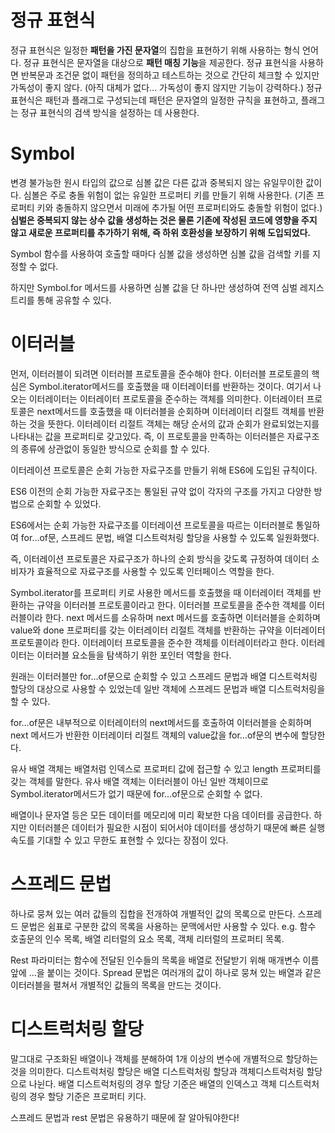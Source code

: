 # 정규 표현식

정규 표현식은 일정한 **패턴을 가진 문자열**의 집합을 표현하기 위해 사용하는 형식 언어다. 정규 표현식은 문자열을 대상으로 **패턴 매칭 기능**을 제공한다. 정규 표현식을 사용하면 반복문과 조건문 없이 패턴을 정의하고 테스트하는 것으로 간단히 체크할 수 있지만 가독성이 좋지 않다. (아직 대체가 없다… 가독성이 좋지 않지만 기능이 강력하다.) 정규 표현식은 패턴과 플래그로 구성되는데 패턴은 문자열의 일정한 규칙을 표현하고, 플래그는 정규 표현식의 검색 방식을 설정하는 데 사용한다. 

# Symbol

변경 불가능한 원시 타입의 값으로 심볼 값은 다른 값과 중복되지 않는 유일무이한 값이다. 심볼은 주로 충돌 위험이 없는 유일한 프로퍼티 키를 만들기 위해 사용한다. (기존 프로퍼티 키와 충돌하지 않으면서 미래에 추가될 어떤 프로퍼티와도 충돌할 위험이 없다.) **심벌은 중복되지 않는 상수 값을 생성하는 것은 물론 기존에 작성된 코드에 영향을 주지 않고 새로운 프로퍼티를 추가하기 위해, 즉 하위 호환성을 보장하기 위해 도입되었다.** 

Symbol 함수를 사용하여 호출할 때마다 심볼 값을 생성하면 심볼 값을 검색할 키를 지정할 수 없다. 

하지만 Symbol.for 메서드를 사용하면 심볼 값을 단 하나만 생성하여 전역 심벌 레지스트리를 통해 공유할 수 있다. 

# 이터러블

먼저, 이터러블이 되려면 이터러블 프로토콜을 준수해야 한다. 이터러블 프로토콜의 핵심은 Symbol.iterator메서드를 호출했을 때 이터레이터를 반환하는 것이다. 여기서 나오는 이터레이터는 이터레이터 프로토콜을 준수하는 객체를 의미한다. 이터레이터 프로토콜은 next메서드를 호출했을 때 이터러블을 순회하며 이터레이터 리절트 객체를 반환하는 것을 뜻한다. 이터레이터 리절트 객체는 해당 순서의 값과 순회가 완료되었는지를 나타내는 값을 프로퍼티로 갖고있다. 즉, 이 프로토콜을 만족하는 이터러블은 자료구조의 종류에 상관없이 동일한 방식으로 순회를 할 수 있다. 

이터레이션 프로토콜은 순회 가능한 자료구조를 만들기 위해 ES6에 도입된 규칙이다. 

ES6 이전의 순회 가능한 자료구조는 통일된 규약 없이 각자의 구조를 가지고 다양한 방법으로 순회할 수 있었다. 

ES6에서는 순회 가능한 자료구조를 이터레이션 프로토콜을 따르는 이터러블로 통일하여 for…of문, 스프레드 문법, 배열 디스트럭처링 할당을 사용할 수 있도록 일원화했다. 

즉, 이터레이션 프로토콜은 자료구조가 하나의 순회 방식을 갖도록 규정하여 데이터 소비자가 효율적으로 자료구조를 사용할 수 있도록 인터페이스 역할을 한다. 

Symbol.iterator를 프로퍼티 키로 사용한 메서드를 호출했을 때 이터레이터 객체를 반환하는 규약을 이터러블 프로토콜이라고 한다. 이터러블 프로토콜을 준수한 객체를 이터러블이라 한다. next 메서드를 소유하며 next 메서드를 호출하면 이터러블을 순회하며 value와 done 프로퍼티를 갖는 이터레이터 리절트 객체를 반환하는 규약을 이터레이터 프로토콜이라 한다. 이터레이터 프로토콜을 준수한 객체를 이터레이터라고 한다. 이터레이터는 이터러블 요소들을 탐색하기 위한 포인터 역할을 한다. 

원래는 이터러블만 for…of문으로 순회할 수 있고 스프레드 문법과 배열 디스트럭처링 할당의 대상으로 사용할 수 있었는데 일반 객체에 스프레드 문법과 배열 디스트럭처링을 할 수 있다. 

for…of문은 내부적으로 이터레이터의 next메서드를 호출하여 이터러블을 순회하며 next 메서드가 반환한 이터레이터 리절트 객체의 value값을 for…of문의 변수에 할당한다. 

유사 배열 객체는 배열처럼 인덱스로 프로퍼티 값에 접근할 수 있고 length 프로퍼티를 갖는 객체를 말한다. 유사 배열 객체는 이터러블이 아닌 일반 객체이므로 Symbol.iterator메서드가 없기 때문에 for…of문으로 순회할 수 없다. 

배열이나 문자열 등은 모든 데이터를 메모리에 미리 확보한 다음 데이터를 공급한다. 하지만 이터러블은 데이터가 필요한 시점이 되어서야 데이터를 생성하기 때문에 빠른 실행 속도를 기대할 수 있고 무한도 표현할 수 있다는 장점이 있다. 

# 스프레드 문법

하나로 뭉쳐 있는 여러 값들의 집합을 전개하여 개별적인 값의 목록으로 만든다. 스프레드 문법은 쉼표로 구분한 값의 목록을 사용하는 문맥에서만 사용할 수 있다. e.g. 함수 호출문의 인수 목록, 배열 리터럴의 요소 목록, 객체 리터럴의 프로퍼티 목록. 

Rest 파라미터는 함수에 전달된 인수들의 목록을 배열로 전달받기 위해 매개변수 이름 앞에 …을 붙이는 것이다. Spread 문법은 여러개의 값이 하나로 뭉쳐 있는 배열과 같은 이터러블을 펼쳐서 개별적인 값들의 목록을 만드는 것이다. 

# 디스트럭처링 할당

말그대로 구조화된 배열이나 객체를 분해하여 1개 이상의 변수에 개별적으로 할당하는 것을 의미한다. 디스트럭처링 할당은 배열 디스트럭처링 할당과 객체디스트럭처링 할당으로 나뉜다. 배열 디스트럭처링의 경우 할당 기준은 배열의 인덱스고 객체 디스트럭처링의 경우 할당 기준은 프로퍼티 키다. 

스프레드 문법과 rest 문법은 유용하기 때문에 잘 알아둬야한다!

